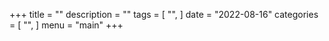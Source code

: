+++
title = ""
description = ""
tags = [
    "",
]
date = "2022-08-16"
categories = [
    "",
]
menu = "main"
+++


